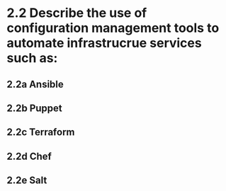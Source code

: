 # 2.2 Describe the use of configuration management tools to automate infrastrucrue services such as:

## 2.2a Ansible



## 2.2b Puppet



## 2.2c Terraform



## 2.2d Chef



## 2.2e Salt

